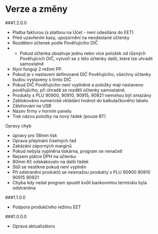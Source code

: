 # Verze a změny

###1.2.0.0
* Platba fakturou (s platbou na Účet - není odesílána do EET)
* Před uzavřením kasy, upozornění na neodeslané účtenky
* Rozdělení účtenek podle Pověřujícího DIČ
* * Pokud účtenka obsahuje jednu nebo více položek od různých Pověřujících DIČ, vytvoří se z této účtenky další, které lze uhradit samostatně
 * Nyní fungují 2 režimi PP. 
  * Pokud je v nastavení definované DIČ Pověřujícího, všechny účtenky budou vystaveny s tímto DIČ
  * Pokud DIČ Pověřujícího není vyplněné a položky mají nastaveno pověřujícího, při úhradě se rozdělí účtenky samostatně.	
* Produkty s PLU 90900, 90910, 90915, 90921 nemohou být smazány
* Zablokováno numerické vkládání hodnot do kalkulačkového labelu
* Zálohování na USB
* Název firmy v horním panelu 
* Tisk názvu položky na nový řádek (pouze BT)

Opravy chyb
* úpravy pro 58mm tisk
* Oprava přepínání číselných řad
* Zakázání záporných marginů 
* Pokud nebyla vyplněna tiskárna, program se nenačetl
* Nejsem plátce DPH na účtenku
* 80mm Kč odskakovalo na další řádek
* Stůl se nestikne pokud není vyplněn
* Při odstranění produktů se nesmažou produkty s PLU 90900 90910 90915 90921
* Chyba kdy nešel program spustit kvůli bankovnímu terminálu byla odstraněna

###1.1.0.0
* Podpora produkčního režimu EET

###1.0.0.0
* Oprava aktualizátoru
